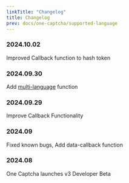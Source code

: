 ```yaml
---
linkTitle: "Changelog"
title: Changelog
prev: docs/one-captcha/supported-language
---
```


### 2024.10.02

Improved Callback function to hash token

### 2024.09.30

Add [multi-language](docs/one-captcha/more/supported-language) function

### 2024.09.29

Improve Callback Functionality

### 2024.09

Fixed known bugs, Add data-callback function

### 2024.08

One Captcha launches v3 Developer Beta
